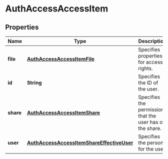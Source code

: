 
# AuthAccessAccessItem

## Properties
Name | Type | Description | Notes
------------ | ------------- | ------------- | -------------
**file** | [**AuthAccessAccessItemFile**](AuthAccessAccessItemFile.md) | Specifies properties for access rights. |  [optional]
**id** | **String** | Specifies the ID of the user. |  [optional]
**share** | [**AuthAccessAccessItemShare**](AuthAccessAccessItemShare.md) | Specifies the permissions that the user has on the share. |  [optional]
**user** | [**AuthAccessAccessItemShareEffectiveUser**](AuthAccessAccessItemShareEffectiveUser.md) | Specifies the persona for the user. |  [optional]




